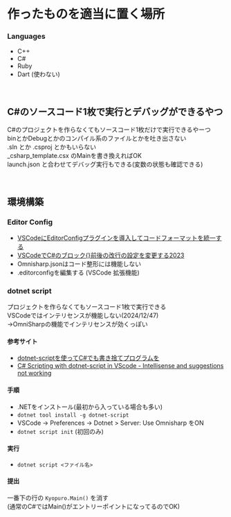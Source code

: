 # 作ったものを適当に置く場所

### Languages
- C++
- C#
- Ruby
- Dart (使わない)

<br>

## C#のソースコード1枚で実行とデバッグができるやつ
C#のプロジェクトを作らなくてもソースコード1枚だけで実行できるやーつ<br>
binとかDebugとかのコンパイル系のファイルとかを吐き出さない<br>
.sln とか .csproj とかもいらない<br>
_csharp_template.csx のMainを書き換えればOK<br>
launch.json と合わせてデバッグ実行もできる(変数の状態も確認できる)<br>

<br>

## 環境構築

### Editor Config
- [VSCodeにEditorConfigプラグインを導入してコードフォーマットを統一する](https://www.asobou.co.jp/blog/web/editorconfig)
- [VSCodeでC#のブロック{}前後の改行の設定を変更する2023](https://aquasoftware.net/blog/?p=1975)
- Omnisharp.jsonはコード整形には機能しない
- .editorconfigを編集する (VSCode 拡張機能)


### dotnet script
プロジェクトを作らなくてもソースコード1枚で実行できる<br>
VSCodeではインテリセンスが機能しない(2024/12/47)<br>
→OmniSharpの機能でインテリセンスが効くっぽい

#### 参考サイト
- [dotnet-scriptを使ってC#でも書き捨てプログラムを](https://oucc.org/blog/articles/908/)
- [C# Scripting with dotnet-script in VScode - Intellisense and suggestions not working](https://www.reddit.com/r/csharp/comments/195y1ag/c_scripting_with_dotnetscript_in_vscode/)

#### 手順
- .NETをインストール(最初から入っている場合も多い)
- ```dotnet tool install -g dotnet-script```
- VSCode → Preferences → Dotnet > Server: Use Omnisharp をON
- ```dotnet script init``` (初回のみ)

#### 実行
- ```dotnet script <ファイル名>```

#### 提出
一番下の行の ```Kyopuro.Main()``` を消す<br>
(通常のC#ではMain()がエントリーポイントになってるのでOK)
